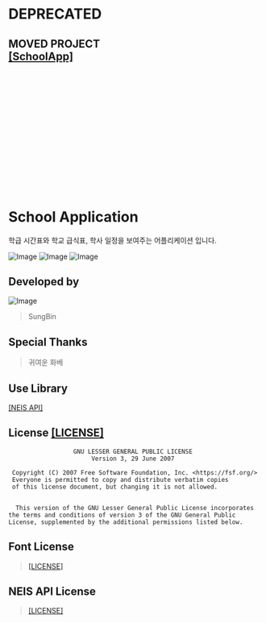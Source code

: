 # DEPRECATED
MOVED PROJECT
<br>
[[SchoolApp]](https://github.com/sungbin5304/SchoolApp)
<br><br><br><br><br><br><br><br><br><br><br>
-----


# School Application
학급 시간표와 학교 급식표, 학사 일정을 보여주는 어플리케이션 입니다.

![Image](https://img.shields.io/badge/School-Meal-blue.svg)
![Image](https://img.shields.io/badge/School-Plan-green.svg)
![Image](https://img.shields.io/badge/School-Notice-pink.svg)

## Developed by
![Image](https://raw.githubusercontent.com/sungbin5304/NewAutoReplyBot-Helper/master/IMAGE/sungbin.png)
> SungBin

## Special Thanks
> 귀여운 화베

## Use Library
[[NEIS API]](https://github.com/agemor/neis-api)

## License [[LICENSE]](https://github.com/sungbin5304/School_Application/blob/master/LICENSE)
```
                  GNU LESSER GENERAL PUBLIC LICENSE
                       Version 3, 29 June 2007

 Copyright (C) 2007 Free Software Foundation, Inc. <https://fsf.org/>
 Everyone is permitted to copy and distribute verbatim copies
 of this license document, but changing it is not allowed.


  This version of the GNU Lesser General Public License incorporates
the terms and conditions of version 3 of the GNU General Public
License, supplemented by the additional permissions listed below.
```
## Font License
> [[LICENSE]](https://github.com/sungbin5304/School_Application/blob/master/FONT%20LICENSE)

## NEIS API License
> [[LICENSE]](https://github.com/agemor/neis-api/blob/master/LICENSE)
